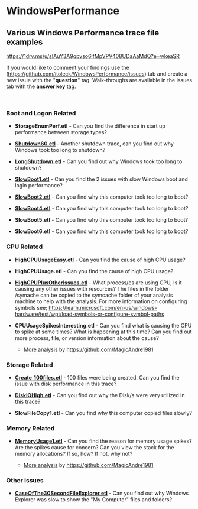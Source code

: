 # WindowsPerformance

## Various Windows Performance trace file examples

<https://1drv.ms/u/s!AuY3A9qpvso6lfMpVPV408UDaAaMdQ?e=wkeaSR>

If you would like to comment your findings use the (<https://github.com/itoleck/WindowsPerformance/issues>) tab and create a new issue with the "**question**" tag. Walk-throughs are available in the Issues tab with the **answer key** tag.

&nbsp;

### Boot and Logon Related

- **StorageEnumPerf.etl** - Can you find the difference in start up performance between storage types?

- [**Shutdown60.etl**](https://github.com/itoleck/WindowsPerformance/issues/7) - Another shutdown trace, can you find out why Windows took too long to shutdown?

- [**LongShutdown.etl**](https://github.com/itoleck/WindowsPerformance/issues/6) - Can you find out why Windows took too long to shutdown?

- [**SlowBoot1.etl**](https://github.com/itoleck/WindowsPerformance/issues/4) - Can you find the 2 issues with slow Windows boot and login performance?

- [**SlowBoot2.etl**](https://github.com/itoleck/WindowsPerformance/issues/5) - Can you find why this computer took too long to boot?

- [**SlowBoot4.etl**](https://github.com/itoleck/WindowsPerformance/issues/10) - Can you find why this computer took too long to boot?

- **SlowBoot5.etl** - Can you find why this computer took too long to boot?

- **SlowBoot6.etl** - Can you find why this computer took too long to boot?

### CPU Related

- [**HighCPUUsageEasy.etl**](https://github.com/itoleck/WindowsPerformance/issues/11) - Can you find the cause of high CPU usage?

- **HighCPUUsage.etl** - Can you find the cause of high CPU usage?

- [**HighCPUPlusOtherIssues.etl**](https://github.com/itoleck/WindowsPerformance/issues/1) - What process/es are using CPU, Is it causing any other issues with resources? The files in the folder /symache can be copied to the symcache folder of your analysis machine to help with the analysis. For more information on configuring symbols see; https://learn.microsoft.com/en-us/windows-hardware/test/wpt/load-symbols-or-configure-symbol-paths

- **CPUUsageSpikesInteresting.etl** - Can you find what is causing the CPU to spike at some times? What is happening at this time? Can you find out more process, file, or version information about the cause?

    - [More analysis](https://github.com/itoleck/WindowsPerformance/commit/e0e6371e5973fbe8a9f4b2121ea8f62613e6c239) by https://github.com/MagicAndre1981

### Storage Related

- [**Create_100files.etl**](https://github.com/itoleck/WindowsPerformance/issues/3) - 100 files were being created. Can you find the issue with disk performance in this trace?

- [**DiskIOHigh.etl**](https://github.com/itoleck/WindowsPerformance/issues/2) - Can you find out why the Disk/s were very utilized in this trace?

- **SlowFileCopy1.etl** - Can you find why this computer copied files slowly?

### Memory Related

- [**MemoryUsage1.etl**](https://github.com/itoleck/WindowsPerformance/issues/9) - Can you find the reason for memory usage spikes? Are the spikes cause for concern? Can you view the stack for the memory allocations? If so, how? If not, why not?

    - [More analysis](https://github.com/itoleck/WindowsPerformance/commit/04924266d20e16d8daf2724a47340314f7fef82b) by https://github.com/MagicAndre1981

### Other issues

- [**CaseOfThe30SecondFileExplorer.etl**](https://github.com/itoleck/WindowsPerformance/issues/8) - Can you find out why Windows Explorer was slow to show the "My Computer" files and folders?
